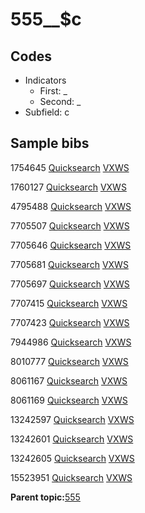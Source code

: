 # 555\_\_$c

## Codes

-   Indicators
    -   First: \_
    -   Second: \_
-   Subfield: c

## Sample bibs

1754645 [Quicksearch](https://search.library.yale.edu/catalog/1754645) [VXWS](http://prodorbis.library.yale.edu:7014/vxws/GetHoldingsService?bibId=1754645)

1760127 [Quicksearch](https://search.library.yale.edu/catalog/1760127) [VXWS](http://prodorbis.library.yale.edu:7014/vxws/GetHoldingsService?bibId=1760127)

4795488 [Quicksearch](https://search.library.yale.edu/catalog/4795488) [VXWS](http://prodorbis.library.yale.edu:7014/vxws/GetHoldingsService?bibId=4795488)

7705507 [Quicksearch](https://search.library.yale.edu/catalog/7705507) [VXWS](http://prodorbis.library.yale.edu:7014/vxws/GetHoldingsService?bibId=7705507)

7705646 [Quicksearch](https://search.library.yale.edu/catalog/7705646) [VXWS](http://prodorbis.library.yale.edu:7014/vxws/GetHoldingsService?bibId=7705646)

7705681 [Quicksearch](https://search.library.yale.edu/catalog/7705681) [VXWS](http://prodorbis.library.yale.edu:7014/vxws/GetHoldingsService?bibId=7705681)

7705697 [Quicksearch](https://search.library.yale.edu/catalog/7705697) [VXWS](http://prodorbis.library.yale.edu:7014/vxws/GetHoldingsService?bibId=7705697)

7707415 [Quicksearch](https://search.library.yale.edu/catalog/7707415) [VXWS](http://prodorbis.library.yale.edu:7014/vxws/GetHoldingsService?bibId=7707415)

7707423 [Quicksearch](https://search.library.yale.edu/catalog/7707423) [VXWS](http://prodorbis.library.yale.edu:7014/vxws/GetHoldingsService?bibId=7707423)

7944986 [Quicksearch](https://search.library.yale.edu/catalog/7944986) [VXWS](http://prodorbis.library.yale.edu:7014/vxws/GetHoldingsService?bibId=7944986)

8010777 [Quicksearch](https://search.library.yale.edu/catalog/8010777) [VXWS](http://prodorbis.library.yale.edu:7014/vxws/GetHoldingsService?bibId=8010777)

8061167 [Quicksearch](https://search.library.yale.edu/catalog/8061167) [VXWS](http://prodorbis.library.yale.edu:7014/vxws/GetHoldingsService?bibId=8061167)

8061169 [Quicksearch](https://search.library.yale.edu/catalog/8061169) [VXWS](http://prodorbis.library.yale.edu:7014/vxws/GetHoldingsService?bibId=8061169)

13242597 [Quicksearch](https://search.library.yale.edu/catalog/13242597) [VXWS](http://prodorbis.library.yale.edu:7014/vxws/GetHoldingsService?bibId=13242597)

13242601 [Quicksearch](https://search.library.yale.edu/catalog/13242601) [VXWS](http://prodorbis.library.yale.edu:7014/vxws/GetHoldingsService?bibId=13242601)

13242605 [Quicksearch](https://search.library.yale.edu/catalog/13242605) [VXWS](http://prodorbis.library.yale.edu:7014/vxws/GetHoldingsService?bibId=13242605)

15523951 [Quicksearch](https://search.library.yale.edu/catalog/15523951) [VXWS](http://prodorbis.library.yale.edu:7014/vxws/GetHoldingsService?bibId=15523951)

**Parent topic:**[555](../../tags/555/555.md)


